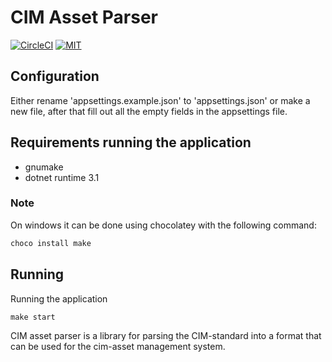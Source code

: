 # CIM Asset Parser
[![CircleCI](https://circleci.com/gh/DAXGRID/cim-asset-parser/tree/master.svg?style=shield&circle)](https://circleci.com/gh/DAXGRID/cim-asset-parser/tree/master)
[![MIT](https://img.shields.io/badge/license-MIT-green.svg?style=flat-square)](./LICENSE)

## Configuration
Either rename 'appsettings.example.json' to 'appsettings.json' or make a new
file, after that fill out all the empty fields in the appsettings file.

## Requirements running the application
* gnumake
* dotnet runtime 3.1

### Note
On windows it can be done using chocolatey with the following command:
``` sh
choco install make
```

## Running
Running the application
``` makefile
make start
```


CIM asset parser is a library for parsing the CIM-standard into a format that
can be used for the cim-asset management system.
